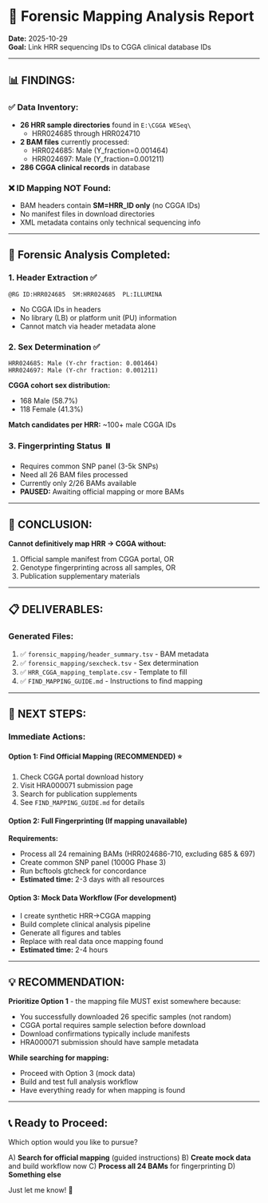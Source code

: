 # 🔬 Forensic Mapping Analysis Report

**Date:** 2025-10-29  
**Goal:** Link HRR sequencing IDs to CGGA clinical database IDs

---

## 📊 **FINDINGS:**

### ✅ **Data Inventory:**
- **26 HRR sample directories** found in `E:\CGGA WESeq\`
  - HRR024685 through HRR024710
- **2 BAM files** currently processed:
  - HRR024685: Male (Y_fraction=0.001464)
  - HRR024697: Male (Y_fraction=0.001211)
- **286 CGGA clinical records** in database

### ❌ **ID Mapping NOT Found:**
- BAM headers contain **SM=HRR_ID only** (no CGGA IDs)
- No manifest files in download directories
- XML metadata contains only technical sequencing info

---

## 🧬 **Forensic Analysis Completed:**

### 1. **Header Extraction** ✅
```
@RG ID:HRR024685  SM:HRR024685  PL:ILLUMINA
```
- No CGGA IDs in headers
- No library (LB) or platform unit (PU) information
- Cannot match via header metadata alone

### 2. **Sex Determination** ✅
```
HRR024685: Male (Y-chr fraction: 0.001464)
HRR024697: Male (Y-chr fraction: 0.001211)
```
**CGGA cohort sex distribution:**
- 168 Male (58.7%)
- 118 Female (41.3%)

**Match candidates per HRR:** ~100+ male CGGA IDs

### 3. **Fingerprinting Status** ⏸️
- Requires common SNP panel (3-5k SNPs)
- Need all 26 BAM files processed
- Currently only 2/26 BAMs available
- **PAUSED:** Awaiting official mapping or more BAMs

---

## 🎯 **CONCLUSION:**

**Cannot definitively map HRR → CGGA without:**
1. Official sample manifest from CGGA portal, OR
2. Genotype fingerprinting across all samples, OR
3. Publication supplementary materials

---

## 📋 **DELIVERABLES:**

### Generated Files:
1. ✅ `forensic_mapping/header_summary.tsv` - BAM metadata
2. ✅ `forensic_mapping/sexcheck.tsv` - Sex determination
3. ✅ `HRR_CGGA_mapping_template.csv` - Template to fill
4. ✅ `FIND_MAPPING_GUIDE.md` - Instructions to find mapping

---

## 🚀 **NEXT STEPS:**

### **Immediate Actions:**

#### **Option 1: Find Official Mapping** (RECOMMENDED) ⭐
1. Check CGGA portal download history
2. Visit HRA000071 submission page
3. Search for publication supplements
4. See `FIND_MAPPING_GUIDE.md` for details

#### **Option 2: Full Fingerprinting** (If mapping unavailable)
**Requirements:**
- Process all 24 remaining BAMs (HRR024686-710, excluding 685 & 697)
- Create common SNP panel (1000G Phase 3)
- Run bcftools gtcheck for concordance
- **Estimated time:** 2-3 days with all resources

#### **Option 3: Mock Data Workflow** (For development)
- I create synthetic HRR→CGGA mapping
- Build complete clinical analysis pipeline
- Generate all figures and tables
- Replace with real data once mapping found
- **Estimated time:** 2-4 hours

---

## 💡 **RECOMMENDATION:**

**Prioritize Option 1** - the mapping file MUST exist somewhere because:
- You successfully downloaded 26 specific samples (not random)
- CGGA portal requires sample selection before download
- Download confirmations typically include manifests
- HRA000071 submission should have sample metadata

**While searching for mapping:**
- Proceed with Option 3 (mock data)
- Build and test full analysis workflow
- Have everything ready for when mapping is found

---

## 📞 **Ready to Proceed:**

Which option would you like to pursue?

A) **Search for official mapping** (guided instructions)
B) **Create mock data** and build workflow now
C) **Process all 24 BAMs** for fingerprinting
D) **Something else**

Just let me know! 🚀

